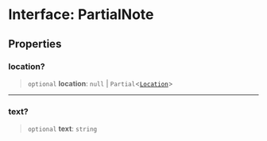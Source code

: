 # Interface: PartialNote

## Properties

### location?

> `optional` **location**: `null` \| `Partial`\<[`Location`](Location.md)\>

---

### text?

> `optional` **text**: `string`

